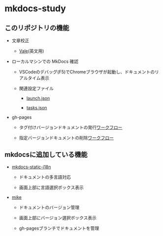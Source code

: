 # mkdocs-study

## このリポジトリの機能

- 文章校正

  - [Vale](https://vale.sh/)(英文用)

- ローカルマシンでの MkDocs 確認

  - VSCodeのデバッグ(F5)でChromeブラウザが起動し、ドキュメントのリアルタイム表示

  - 関連設定ファイル

    - [launch.json](.vscode/launch.json)

    - [tasks.json](.vscode/tasks.json)

- gh-pages

  - タグ付けバージョンドキュメントの発行[ワークフロー](.github/workflows/build-mkdocs.yaml)

  - 指定バージョンドキュメントの削除[ワークフロー](.github/workflows/delete-mkdocs.yaml)


## mkdocsに追加している機能

- [mkdocs-static-i18n](https://github.com/ultrabug/mkdocs-static-i18n)

  - ドキュメントの多言語対応

  - 画面上部に言語選択ボックス表示

- [mike](https://github.com/jimporter/mike)

  - ドキュメントのバージョン管理

  - 画面上部にバージョン選択ボックス表示

  - gh-pagesブランチでドキュメントを管理
